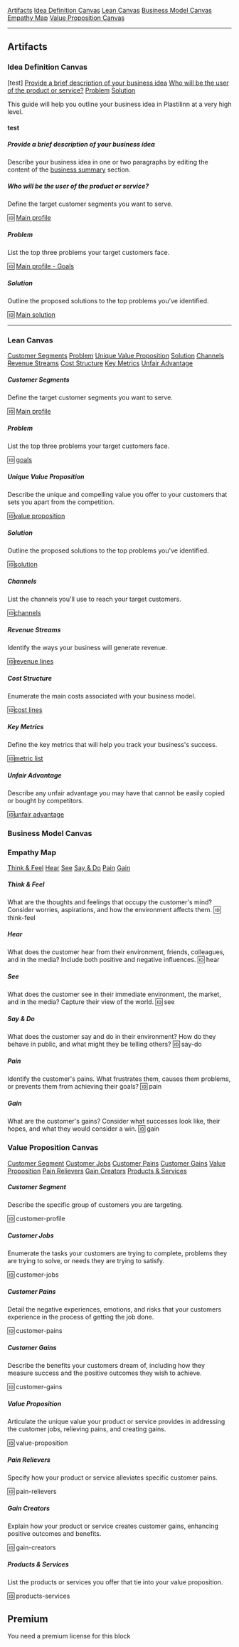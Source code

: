 [Artifacts](#artifacts)
[Idea Definition Canvas](idea-definition-canvas)
[Lean Canvas](#lean-canvas)
[Business Model Canvas](#business-model-canvas)
[Empathy Map](#empathy-map)
[Value Proposition Canvas](#value-proposition-canvas)

---

<span id="artifacts"></span>
## Artifacts

<span id="idea-definition-canvas"></span>
### Idea Definition Canvas

[test]
[Provide a brief description of your business idea](#provide-a-brief-description-of-your-business-idea)
[Who will be the user of the product or service?](#who-will-be-the-user-of-the-product-or-service)
[Problem](#problem)
[Solution](#solution)

This guide will help you outline your business idea in Plastilinn at a very high level.

#### test

<span id="provide-a-brief-description-of-your-business-idea"></span>
##### Provide a brief description of your business idea

Describe your business idea in one or two paragraphs by editing the content of the [business summary](<#Business summary>) section.

<span id="who-will-be-the-user-of-the-product-or-service"></span>
##### Who will be the user of the product or service?

Define the target customer segments you want to serve.

🆔 [Main profile](<#Main profile>)

<span id="problem"></span>
##### Problem

List the top three problems your target customers face.

🆔 [Main profile - Goals](<#Main profile - Goals>)

<span id="solution"></span>
##### Solution

Outline the proposed solutions to the top problems you've identified.

🆔 [Main solution](<#Main solution>)

---

<span id="lean-canvas"></span>
### Lean Canvas

[Customer Segments](#customer-segments)
[Problem](#problem-1)
[Unique Value Proposition](#unique-value-proposition)
[Solution](#solution-1)
[Channels](#channels)
[Revenue Streams](#revenue-streams)
[Cost Structure](#cost-structure)
[Key Metrics](#key-metrics)
[Unfair Advantage](#unfair-advantage)

<span id="customer-segments"></span>
##### Customer Segments

Define the target customer segments you want to serve.

🆔 [Main profile](<#profile Main profile>)

<span id="problem-1"></span>
##### Problem

List the top three problems your target customers face.

🆔 [goals](<#Main profile - Goals>)

<span id="unique-value-proposition"></span>
##### Unique Value Proposition

Describe the unique and compelling value you offer to your customers that sets you apart from the competition.

🆔[value proposition](<#Main profile - Value proposition>)

<span id="solution-1"></span>
##### Solution

Outline the proposed solutions to the top problems you've identified.

🆔[solution](<#Main Solution - Solution>)

<span id="channels"></span>
##### Channels

List the channels you'll use to reach your target customers.

🆔[channels](<#Main profile - Channels>)

<span id="revenue-streams"></span>
##### Revenue Streams

Identify the ways your business will generate revenue.

🆔[revenue lines](<#Revenue lines>)

<span id="cost-structure"></span>
##### Cost Structure

Enumerate the main costs associated with your business model.

🆔[cost lines](<#Cost lines>)

<span id="key-metrics"></span>
##### Key Metrics

Define the key metrics that will help you track your business's success.

🆔[metric list](<#Metric list>)

<span id="unfair-advantage"></span>
##### Unfair Advantage

Describe any unfair advantage you may have that cannot be easily copied or bought by competitors.

🆔[unfair advantage](<#Unfair advantage>)

<span id="business-model-canvas"></span>
### Business Model Canvas

<span id="empathy-map"></span>
### Empathy Map

[Think \& Feel](#think--feel)
[Hear](#hear)
[See](#see)
[Say \& Do](#say--do)
[Pain](#pain)
[Gain](#gain)

<span id="think-feel"></span>
##### Think & Feel

What are the thoughts and feelings that occupy the customer's mind? Consider worries, aspirations, and how the environment affects them.
🆔 think-feel

<span id="hear"></span>
##### Hear

What does the customer hear from their environment, friends, colleagues, and in the media? Include both positive and negative influences.
🆔 hear

<span id="see"></span>
##### See

What does the customer see in their immediate environment, the market, and in the media? Capture their view of the world.
🆔 see

<span id="say-do"></span>
##### Say & Do

What does the customer say and do in their environment? How do they behave in public, and what might they be telling others?
🆔 say-do

<span id="pain"></span>
##### Pain

Identify the customer's pains. What frustrates them, causes them problems, or prevents them from achieving their goals?
🆔 pain

<span id="gain"></span>
##### Gain

What are the customer's gains? Consider what successes look like, their hopes, and what they would consider a win.
🆔 gain

<span id="value-proposition-canvas"></span>
### Value Proposition Canvas

[Customer Segment](#customer-segment)
[Customer Jobs](#customer-jobs)
[Customer Pains](#customer-pains)
[Customer Gains](#customer-gains)
[Value Proposition](#value-proposition)
[Pain Relievers](#pain-relievers)
[Gain Creators](#gain-creators)
[Products \& Services](#products--services)

<span id="customer-segment"></span>
##### Customer Segment

Describe the specific group of customers you are targeting.

🆔 customer-profile

<span id="customer-jobs"></span>
##### Customer Jobs

Enumerate the tasks your customers are trying to complete, problems they are trying to solve, or needs they are trying to satisfy.

🆔 customer-jobs

<span id="customer-pains"></span>
##### Customer Pains

Detail the negative experiences, emotions, and risks that your customers experience in the process of getting the job done.

🆔 customer-pains

<span id="customer-gains"></span>
##### Customer Gains

Describe the benefits your customers dream of, including how they measure success and the positive outcomes they wish to achieve.

🆔 customer-gains

<span id="value-proposition"></span>
##### Value Proposition

Articulate the unique value your product or service provides in addressing the customer jobs, relieving pains, and creating gains.

🆔 value-proposition

<span id="pain-relievers"></span>
##### Pain Relievers

Specify how your product or service alleviates specific customer pains.

🆔 pain-relievers

<span id="gain-creators"></span>
##### Gain Creators

Explain how your product or service creates customer gains, enhancing positive outcomes and benefits.

🆔 gain-creators

<span id="products-services"></span>
##### Products & Services

List the products or services you offer that tie into your value proposition.

🆔 products-services

<span id="premium"></span>
## Premium

You need a premium license for this block